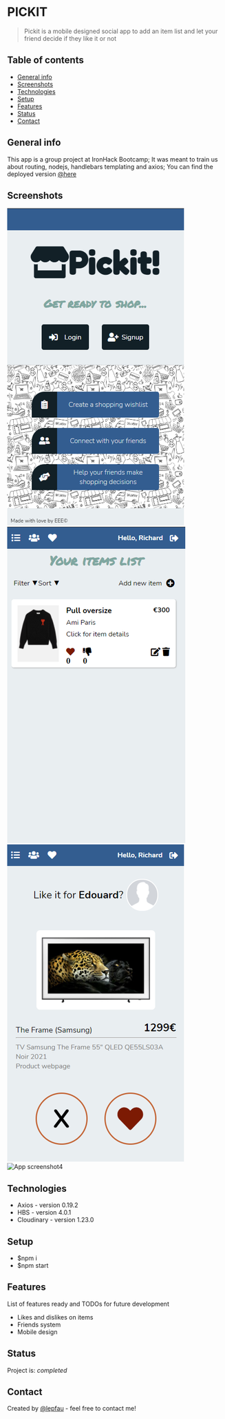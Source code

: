 # PICKIT

> Pickit is a mobile designed social app to add an item list and let your friend decide if they like it or not

## Table of contents

- [General info](#general-info)
- [Screenshots](#screenshots)
- [Technologies](#technologies)
- [Setup](#setup)
- [Features](#features)
- [Status](#status)
- [Contact](#contact)

## General info

This app is a group project at IronHack Bootcamp;
It was meant to train us about routing, nodejs, handlebars templating and axios;
You can find the deployed version [@here](https://iron-hack-project-2.herokuapp.com/)

## Screenshots

![App screenshot1](./public/pickit1.png)
![App screenshot2](./public/pickit2.png)
![App screenshot3](./public/pickit3.png)
![App screenshot4](./public/pickit4.png)
## Technologies

- Axios - version 0.19.2
- HBS - version 4.0.1
- Cloudinary - version 1.23.0

## Setup

- $npm i
- $npm start

## Features

List of features ready and TODOs for future development

- Likes and dislikes on items
- Friends system
- Mobile design

## Status

Project is: _completed_

## Contact

Created by [@lepfau](https://www.github.com/lepfau) - feel free to contact me!
